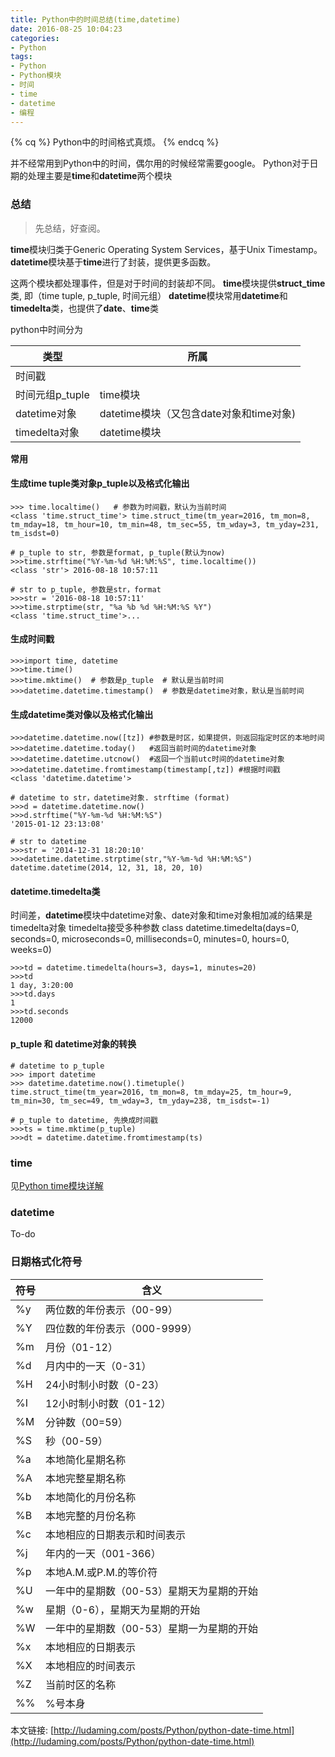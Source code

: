 ```yaml
---
title: Python中的时间总结(time,datetime)
date: 2016-08-25 10:04:23
categories:
- Python
tags:
- Python
- Python模块
- 时间
- time
- datetime
- 编程
---
```

{% cq %} Python中的时间格式真烦。 {% endcq %}

<!--more-->
并不经常用到Python中的时间，偶尔用的时候经常需要google。
Python对于日期的处理主要是**time**和**datetime**两个模块

### 总结
> 先总结，好查阅。

**time**模块归类于Generic Operating System Services，基于Unix Timestamp。
**datetime**模块基于**time**进行了封装，提供更多函数。

这两个模块都处理事件，但是对于时间的封装却不同。
**time**模块提供**struct_time**类, 即（time tuple, p_tuple, 时间元组）
**datetime**模块常用**datetime**和**timedelta**类，也提供了**date**、**time**类

python中时间分为

|类型|所属|
|--------|-------|
|时间戳| |
|时间元组p_tuple|time模块|
|datetime对象|datetime模块（又包含date对象和time对象)|
|timedelta对象|datetime模块| 

**常用**

#### 生成time tuple类对象p_tuple以及格式化输出
```
>>> time.localtime()   # 参数为时间戳，默认为当前时间
<class 'time.struct_time'> time.struct_time(tm_year=2016, tm_mon=8, tm_mday=18, tm_hour=10, tm_min=48, tm_sec=55, tm_wday=3, tm_yday=231, tm_isdst=0)

# p_tuple to str, 参数是format, p_tuple(默认为now)
>>>time.strftime("%Y-%m-%d %H:%M:%S", time.localtime())     
<class 'str'> 2016-08-18 10:57:11

# str to p_tuple, 参数是str，format
>>>str = '2016-08-18 10:57:11'
>>>time.strptime(str, "%a %b %d %H:%M:%S %Y")
<class 'time.struct_time'>...
```

#### 生成时间戳
```
>>>import time, datetime
>>>time.time()
>>>time.mktime()  # 参数是p_tuple  # 默认是当前时间
>>>datetime.datetime.timestamp()  # 参数是datetime对象，默认是当前时间
```

#### 生成datetime类对像以及格式化输出
```
>>>datetime.datetime.now([tz]) #参数是时区，如果提供，则返回指定时区的本地时间
>>>datetime.datetime.today()   #返回当前时间的datetime对象
>>>datetime.datetime.utcnow()  #返回一个当前utc时间的datetime对象
>>>datetime.datetime.fromtimestamp(timestamp[,tz]) #根据时间戳
<class 'datetime.datetime'>

# datetime to str，datetime对象. strftime (format)
>>>d = datetime.datetime.now()
>>>d.strftime("%Y-%m-%d %H:%M:%S")
'2015-01-12 23:13:08'

# str to datetime
>>>str = '2014-12-31 18:20:10'
>>>datetime.datetime.strptime(str,"%Y-%m-%d %H:%M:%S")
datetime.datetime(2014, 12, 31, 18, 20, 10)
```

#### datetime.timedelta类
时间差，**datetime**模块中datetime对象、date对象和time对象相加减的结果是timedelta对象
timedelta接受多种参数
class datetime.timedelta(days=0, seconds=0, microseconds=0, milliseconds=0, minutes=0, hours=0, weeks=0)
```
>>>td = datetime.timedelta(hours=3, days=1, minutes=20)
>>>td
1 day, 3:20:00
>>>td.days
1
>>>td.seconds
12000
```

#### p_tuple 和 datetime对象的转换
```
# datetime to p_tuple
>>> import datetime
>>> datetime.datetime.now().timetuple()
time.struct_time(tm_year=2016, tm_mon=8, tm_mday=25, tm_hour=9, tm_min=30, tm_sec=49, tm_wday=3, tm_yday=238, tm_isdst=-1)

# p_tuple to datetime, 先换成时间戳
>>>ts = time.mktime(p_tuple)
>>>dt = datetime.datetime.fromtimestamp(ts)
```


### time
见[Python time模块详解](http://ludaming.com/posts/Python/python-module-time.html)

### datetime
To-do

### 日期格式化符号
| 符号 | 含义 |
|--------|-------|
|%y |两位数的年份表示（00-99）|
|%Y |四位数的年份表示（000-9999）|
|%m| 月份（01-12）|
|%d |月内中的一天（0-31）|
|%H| 24小时制小时数（0-23）|
|%I |12小时制小时数（01-12）|
|%M |分钟数（00=59）|
|%S |秒（00-59）|
|%a |本地简化星期名称|
|%A |本地完整星期名称|
|%b |本地简化的月份名称|
|%B| 本地完整的月份名称|
|%c| 本地相应的日期表示和时间表示|
|%j |年内的一天（001-366）|
|%p |本地A.M.或P.M.的等价符|
|%U |一年中的星期数（00-53）星期天为星期的开始|
|%w |星期（0-6），星期天为星期的开始|
|%W| 一年中的星期数（00-53）星期一为星期的开始|
|%x |本地相应的日期表示|
|%X| 本地相应的时间表示|
|%Z| 当前时区的名称|
|%%| %号本身|


本文链接: [http://ludaming.com/posts/Python/python-date-time.html](http://ludaming.com/posts/Python/python-date-time.html)

